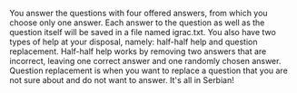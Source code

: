 You answer the questions with four offered answers, from which you choose only one answer. Each answer to the question as well as the question itself will be saved in a file named igrac.txt. You also have two types of help at your disposal, namely: half-half help and question replacement. Half-half help works by removing two answers that are incorrect, leaving one correct answer and one randomly chosen answer. Question replacement is when you want to replace a question that you are not sure about and do not want to answer. It's all in Serbian!
